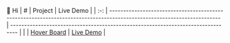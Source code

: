 👋 Hi
|  #  | Project                                                                                                                | Live Demo                                                                        |
| :-: | ---------------------------------------------------------------------------------------------------------------------- | -------------------------------------------------------------------------------- |
|   | [Hover Board](https://github.com/HoangPhanThuyDuong/Hover_Board)                               | [Live Demo](https://hoangphanthuyduong.github.io/Hover_Board/)               |
